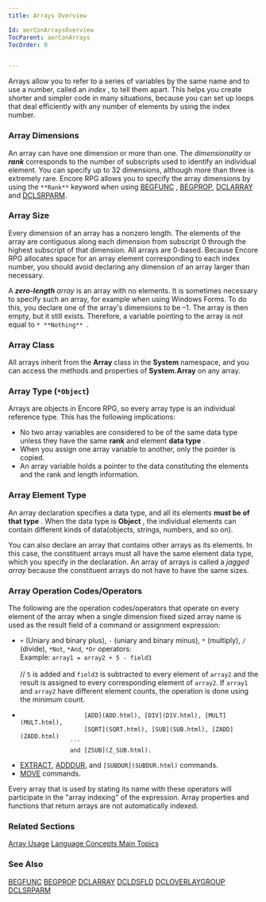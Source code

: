 ```yaml
---
title: Arrays Overview

Id: aerConArraysOverview
TocParent: aerConArrays
TocOrder: 0


---
```


Arrays allow you to refer to a series of variables by the same name and to use a number, called an *index* , to tell them apart. This helps you create shorter and simpler code in many situations, because you can set up loops that deal efficiently with any number of elements by using the index number. 

### Array Dimensions
An array can have one dimension or more than one. The *dimensionality* or ***rank*** corresponds to the number of subscripts used to identify an individual element. You can specify up to 32 dimensions, although more than three is extremely rare. Encore RPG allows you to specify the array dimensions by using the ``` **Rank** ``` keyword when using [BEGFUNC](BEGFUNC.html) , [BEGPROP](BEGPROP.html), [DCLARRAY](DCLARRAY.html) and [DCLSRPARM](DCLSRPARM.html). 

### Array Size
Every dimension of an array has a nonzero length. The elements of the array are contiguous along each dimension from subscript 0 through the highest subscript of that dimension. All arrays are 0-based. Because Encore RPG allocates space for an array element corresponding to each index number, you should avoid declaring any dimension of an array larger than necessary. 

A ***zero-length** array* is an array with no elements. It is sometimes necessary to specify such an array, for example when using Windows Forms. To do this, you declare one of the array's dimensions to be –1. The array is then empty, but it still exists. Therefore, a variable pointing to the array is not equal to ```* **Nothing** ```. 

### Array Class
All arrays inherit from the **Array** class in the **System** namespace, and you can access the methods and properties of **System.Array** on any array. 

### Array Type (```*Object```)
Arrays are objects in Encore RPG, so every array type is an individual reference type. This has the following implications: 

- No two array variables are considered to be of the same data
                type unless they have the same **rank**  and element **data type** .
- When you assign one array variable to another, only the pointer is copied.
- An array variable holds a pointer to the data constituting the elements and the
                rank and length information.

### Array Element Type
An array declaration specifies a data type, and all its elements **must be of that type** . When the data type is **Object** , the individual elements can contain different kinds of data(objects, strings, numbers, and so on). 

You can also declare an array that contains other arrays as its elements. In this case, the constituent arrays must all have the same element data type, which you specify in the declaration. An array of arrays is called a *jagged array* because the constituent arrays do not have to have the same sizes. 

### Array Operation Codes/Operators
The following are the operation codes/operators that operate on every element of the array when a single dimension fixed sized array name is used as the result field of a command or assignment expression: 

- ```+``` (Uniary and binary plus), ```-``` (uniary and binary minus), ```*``` (multiply), ```/```
                (divide), ```*Not```, ```*And```, ```*Or``` operators:<br />
                Example:  ```array1 = array2 + 5 - field3``` <br /><br />
                // ```5``` is added and ```field3``` is subtracted to every element of ```array2``` and the
                result is assigned to every corresponding element of ```array2```.  If ```array1```
                and ```array2``` have different element counts, the operation is done using the
                minimum count.
- ```
                    [ADD](ADD.html), [DIV](DIV.html), [MULT](MULT.html),
                    [SQRT](SQRT.html), [SUB](SUB.html), [ZADD](ZADD.html)
                ```
                and [ZSUB](Z_SUB.html).
- [EXTRACT](EXTRACT.html), [ADDDUR](ADDHANDLER.html), and ```
                    [SUBDUR](SUBDUR.html)
                ``` commands.
- [MOVE](MOVE.html) commands.

Every array that is used by stating its name with these operators will participate in the "array indexing" of the expression. Array properties and functions that return arrays are not automatically indexed.

### Related Sections
[Array Usage](aerConArraysUsage.html)
[Language Concepts Main Topics](aerConLanguageConceptsMain.html) 

### See Also
[BEGFUNC](BEGFUNC.html)
[BEGPROP](BEGPROP.html)
[DCLARRAY](DCLARRAY.html)
[DCLDSFLD](DCLDSFLD.html)
[DCLOVERLAYGROUP](DCLOVERLAYGROUP.html)
[DCLSRPARM](DCLSRPARM.html) 
